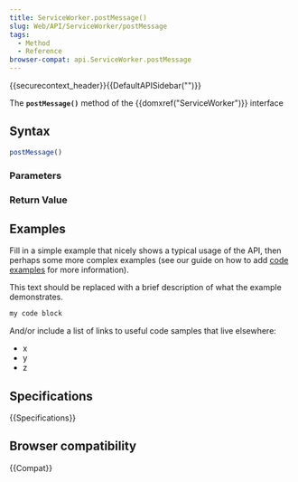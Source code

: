 ```yaml
---
title: ServiceWorker.postMessage()
slug: Web/API/ServiceWorker/postMessage
tags:
  - Method
  - Reference
browser-compat: api.ServiceWorker.postMessage
---
```

{{securecontext_header}}{{DefaultAPISidebar("")}}

The **`postMessage()`** method of the {{domxref("ServiceWorker")}} interface 

## Syntax

```js
postMessage()
```

### Parameters



### Return Value



## Examples

Fill in a simple example that nicely shows a typical usage of the API, then perhaps some more complex examples (see our guide on how to add [code examples](/en-US/docs/MDN/Contribute/Structures/Code_examples) for more information).

This text should be replaced with a brief description of what the example demonstrates.

```js
my code block
```

And/or include a list of links to useful code samples that live elsewhere:

*   x
*   y
*   z

## Specifications

{{Specifications}}

## Browser compatibility

{{Compat}}

